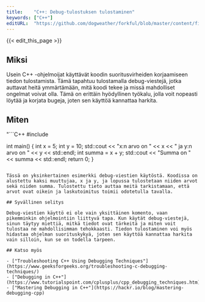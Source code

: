 ```yaml
---
title:    "C++: Debug-tulostuksen tulostaminen"
keywords: ["C++"]
editURL:  "https://github.com/dogweather/forkful/blob/master/content/fi/cpp/printing-debug-output.md"
---
```


{{< edit_this_page >}}

## Miksi

Usein C++ -ohjelmoijat käyttävät koodin suoritusvirheiden korjaamiseen tiedon tulostamista. Tämä tapahtuu tulostamalla debug-viestejä, jotka auttavat heitä ymmärtämään, mitä koodi tekee ja missä mahdolliset ongelmat voivat olla. Tämä on erittäin hyödyllinen työkalu, jolla voit nopeasti löytää ja korjata bugeja, joten sen käyttöä kannattaa harkita.

## Miten

"```C++
#include <iostream>

int main() {
  int x = 5;
  int y = 10;
  std::cout << "x:n arvo on " << x << " ja y:n arvo on " << y << std::endl;
  int summa = x + y;
  std::cout << "Summa on " << summa << std::endl;
  return 0;
}
```

Tässä on yksinkertainen esimerkki debug-viestien käytöstä. Koodissa on alustettu kaksi muuttujaa, x ja y, ja lopussa tulostetaan niiden arvot sekä niiden summa. Tulostettu tieto auttaa meitä tarkistamaan, että arvot ovat oikein ja laskutoimitus toimii odotetulla tavalla.

## Syvällinen selitys

Debug-viestien käyttö ei ole vain yksittäinen komento, vaan pikemminkin ohjelmointiin liittyvä tapa. Kun käytät debug-viestejä, sinun täytyy miettiä, mitkä tiedot ovat tärkeitä ja miten voit tulostaa ne mahdollisimman tehokkaasti. Tiedon tulostaminen voi myös hidastaa ohjelman suorituskykyä, joten sen käyttöä kannattaa harkita vain silloin, kun se on todella tarpeen.

## Katso myös

- ["Troubleshooting C++ Using Debugging Techniques"](https://www.geeksforgeeks.org/troubleshooting-c-debugging-techniques/)
- ["Debugging in C++"](https://www.tutorialspoint.com/cplusplus/cpp_debugging_techniques.htm)
- ["Mastering Debugging in C++"](https://hackr.io/blog/mastering-debugging-cpp)